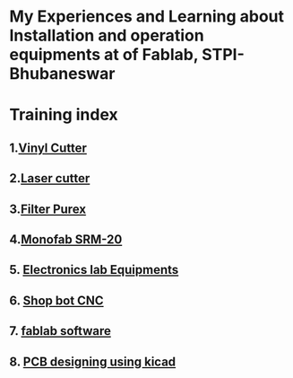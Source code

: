 # My Experiences and Learning about      Installation and operation equipments  at of Fablab, STPI-Bhubaneswar

# Training index
  
 ## 1.[Vinyl Cutter](/vinylcutter.md)
 ## 2.[Laser cutter](/lasercutter.md)
 ## 3.[Filter Purex](/filterpurex.md)
 ## 4.[Monofab SRM-20](/monofab.md)
 ## 5. [Electronics lab Equipments](/electronics.md) 
 ## 6. [Shop bot CNC](/shopbot.md)
 ## 7. [fablab software](/fablabsoftware.md)
 ## 8. [PCB designing using kicad](/pcbdesigning)






 
